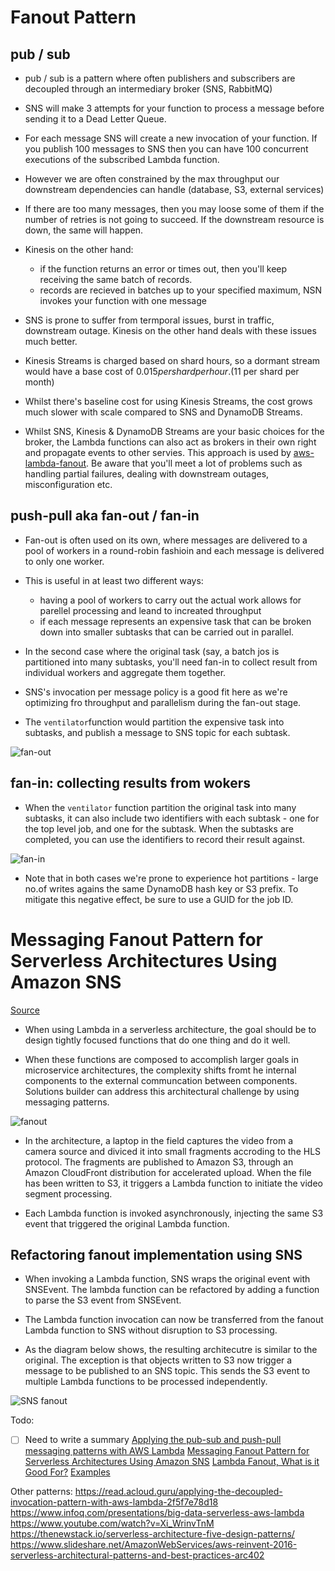 # Fanout Pattern

## pub / sub

* pub / sub is a pattern where often publishers and subscribers are decoupled through an intermediary broker (SNS, RabbitMQ)

* SNS will make 3 attempts for your function to process a message before sending it to a Dead Letter Queue.

* For each message SNS will create a new invocation of your function. If you publish 100 messages to SNS then you can have 100 concurrent executions of the subscribed Lambda function.

* However we are often constrained by the max throughput our downstream dependencies can handle (database, S3, external services)

* If there are too many messages, then you may loose some of them if the number of retries is not going to succeed. If the downstream resource is down, the same will happen.

* Kinesis on the other hand:
  - if the function returns an error or times out, then you'll keep receiving the same batch of records.
  - records are recieved in batches up to your specified maximum, NSN invokes your function with one message

* SNS is prone to suffer from termporal issues, burst in traffic, downstream outage. Kinesis on the other hand deals with these issues much better.

* Kinesis Streams is charged based on shard hours, so a dormant stream would have a base cost of $0.015 per shard per hour. (11$ per shard per month)

* Whilst there's baseline cost for using Kinesis Streams, the cost grows much slower with scale compared to SNS and DynamoDB Streams.

* Whilst SNS, Kinesis & DynamoDB Streams are your basic choices for the broker, the Lambda functions can also act as brokers in their own right and propagate events to other servies. This approach is used by [aws-lambda-fanout](https://github.com/aws-samples/aws-lambda-fanout). Be aware that you'll meet a lot of problems such as handling partial failures, dealing with downstream outages, misconfiguration etc.

## push-pull aka fan-out / fan-in

* Fan-out is often used on its own, where messages are delivered to a pool of workers in a round-robin fashioin and each message is delivered to only one worker. 

* This is useful in at least two different ways:
  -  having a pool of workers to carry out the actual work allows for parellel processing and leand to increated throughput
  -  if each message represents an expensive task that can be broken down into smaller subtasks that can be carried out in parallel.
  
* In the second case where the original task (say, a batch jos is partitioned into many subtasks, you'll need fan-in to collect result from individual workers and aggregate them together.

* SNS's invocation per message policy is a good fit here as we're optimizing fro throughput and parallelism during the fan-out stage. 

* The `ventilator`function would partition the expensive task into subtasks, and publish a message to SNS topic for each subtask.

![fan-out](https://cdn-images-1.medium.com/max/800/1*8diTCV4S66QFUI8InMPQEw.png)

## fan-in: collecting results from wokers

* When the `ventilator` function partition the original task into many subtasks, it can also include two identifiers with each subtask - one for the top level job, and one for the subtask. When the subtasks are completed, you can use the identifiers to record their result against. 

![fan-in](https://cdn-images-1.medium.com/max/800/1*WBmKMiod12DJOqOOx9i55w.png)

* Note that in both cases we're prone to experience hot partitions - large no.of writes agains the same DynamoDB hash key or S3 prefix. To mitigate this negative effect, be sure to use a GUID for the job ID.


# Messaging Fanout Pattern for Serverless Architectures Using Amazon SNS

[Source](https://aws.amazon.com/blogs/compute/messaging-fanout-pattern-for-serverless-architectures-using-amazon-sns/)

* When using Lambda in a serverless architecture, the goal should be to design tightly focused functions that do one thing and do it well.

* When these functions are composed to accomplish larger goals in microservice architectures, the complexity shifts fromt he internal components to the external communcation between components. Solutions builder can address this architectural challenge by using messaging patterns.

![fanout](https://d2908q01vomqb2.cloudfront.net/1b6453892473a467d07372d45eb05abc2031647a/2017/07/25/messaging-fanout-for-serverless-with-sns-diagram1-1024x615.png)

* In the architecture, a laptop in the field captures the video from a camera source and diviced it into small fragments accroding to the HLS protocol. The fragments are published to Amazon S3, through an Amazon CloudFront distribution for accelerated upload. When the file has been written to S3, it triggers a Lambda function to initiate the video segment processing.

* Each Lambda function is invoked asynchronously, injecting the same S3 event that triggered the original Lambda function. 

## Refactoring fanout implementation using SNS

* When invoking a Lambda function, SNS wraps the original event with SNSEvent. The lambda function can be refactored by adding a function to parse the S3 event from SNSEvent.

* The Lambda function invocation can now be transferred from the fanout Lambda function to SNS without disruption to S3 processing. 

* As the diagram below shows, the resulting architecutre is similar to the original. The exception is that objects written to S3 now trigger a message to be published to an SNS topic. This sends the S3 event to multiple Lambda functions to be processed independently. 

![SNS fanout](https://d2908q01vomqb2.cloudfront.net/1b6453892473a467d07372d45eb05abc2031647a/2017/07/25/messaging-fanout-for-serverless-with-sns-diagram2-1024x615.png)




Todo:
- [ ] Need to write a summary
[Applying the pub-sub and push-pull messaging patterns with AWS Lambda](https://hackernoon.com/applying-the-pub-sub-and-push-pull-messaging-patterns-with-aws-lambda-73d5ee346faa)
[Messaging Fanout Pattern for Serverless Architectures Using Amazon SNS](https://aws.amazon.com/blogs/compute/messaging-fanout-pattern-for-serverless-architectures-using-amazon-sns/)
[Lambda Fanout, What is it Good For?](https://www.trek10.com/blog/lambda-fanout/)
[Examples](https://github.com/aws-samples/aws-lambda-fanout)

Other patterns:
https://read.acloud.guru/applying-the-decoupled-invocation-pattern-with-aws-lambda-2f5f7e78d18
https://www.infoq.com/presentations/big-data-serverless-aws-lambda
https://www.youtube.com/watch?v=Xi_WrinvTnM
https://thenewstack.io/serverless-architecture-five-design-patterns/
https://www.slideshare.net/AmazonWebServices/aws-reinvent-2016-serverless-architectural-patterns-and-best-practices-arc402
